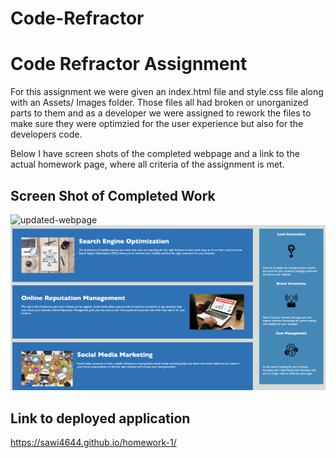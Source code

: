 # Code-Refractor
<h1> Code Refractor Assignment </h1>
 <p>For this assignment we were given an index.html file and style.css file along with an Assets/ Images folder. Those files all had broken or unorganized parts to them and as a developer we were assigned to rework the files to make sure they were optimzied for the user experience but also for the developers code. 

Below I have screen shots of the completed webpage and a link to the actual homework page, where all criteria of the assignment is met. </p>

## Screen Shot of Completed Work
![updated-webpage](assets/images/toppageshot.png)
![updated-webpage](assets/images/bottompageshot.png)

## Link to deployed application
https://sawi4644.github.io/homework-1/